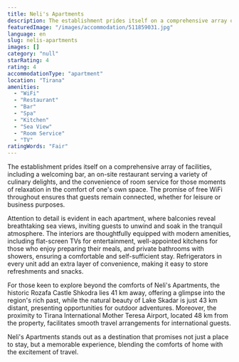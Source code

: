 ```yaml
---
title: Neli's Apartments
description: The establishment prides itself on a comprehensive array of facilities, including a welcoming bar, an on-site restaurant serving a variety of culinary delights,
featuredImage: "/images/accommodation/511859031.jpg"
language: en
slug: nelis-apartments
images: []
category: "null"
starRating: 4
rating: 4
accommodationType: "apartment"
location: "Tirana"
amenities:
  - "WiFi"
  - "Restaurant"
  - "Bar"
  - "Spa"
  - "Kitchen"
  - "Sea View"
  - "Room Service"
  - "TV"
ratingWords: "Fair"
---
```


The establishment prides itself on a comprehensive array of facilities, including a welcoming bar, an on-site restaurant serving a variety of culinary delights, and the convenience of room service for those moments of relaxation in the comfort of one's own space. The promise of free WiFi throughout ensures that guests remain connected, whether for leisure or business purposes.

Attention to detail is evident in each apartment, where balconies reveal breathtaking sea views, inviting guests to unwind and soak in the tranquil atmosphere. The interiors are thoughtfully equipped with modern amenities, including flat-screen TVs for entertainment, well-appointed kitchens for those who enjoy preparing their meals, and private bathrooms with showers, ensuring a comfortable and self-sufficient stay. Refrigerators in every unit add an extra layer of convenience, making it easy to store refreshments and snacks.

For those keen to explore beyond the comforts of Neli's Apartments, the historic Rozafa Castle Shkodra lies 41 km away, offering a glimpse into the region's rich past, while the natural beauty of Lake Skadar is just 43 km distant, presenting opportunities for outdoor adventures. Moreover, the proximity to Tirana International Mother Teresa Airport, located 48 km from the property, facilitates smooth travel arrangements for international guests.

Neli's Apartments stands out as a destination that promises not just a place to stay, but a memorable experience, blending the comforts of home with the excitement of travel.

